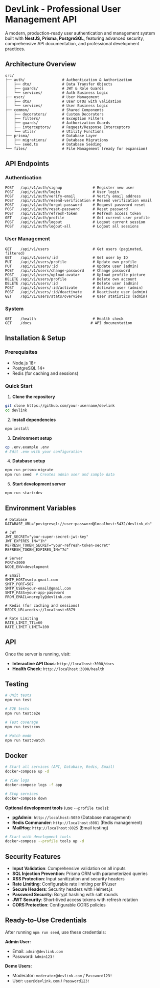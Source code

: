 # DevLink - Professional User Management API

A modern, production-ready user authentication and management system built with **NestJS, Prisma, PostgreSQL**, featuring advanced security, comprehensive API documentation, and professional development practices.

## Architecture Overview

```
src/
├── auth/                 # Authentication & Authorization
│   ├── dto/              # Data Transfer Objects
│   ├── guards/           # JWT & Role Guards
│   └── services/         # Auth Business Logic
├── user/                 # User Management
│   ├── dto/              # User DTOs with validation
│   └── services/         # User Business Logic
├── common/               # Shared Components
│   ├── decorators/       # Custom Decorators
│   ├── filters/          # Exception Filters
│   ├── guards/           # Authorization Guards
│   ├── interceptors/     # Request/Response Interceptors
│   └── utils/            # Utility Functions
├── prisma/               # Database Layer
│   ├── migrations/       # Database Migrations
│   └── seed.ts           # Database Seeding
└── files/                # File Management (ready for expansion)
```

## API Endpoints

### Authentication
```http
POST   /api/v1/auth/signup              # Register new user
POST   /api/v1/auth/login               # User login
POST   /api/v1/auth/verify-email        # Verify email address
POST   /api/v1/auth/resend-verification # Resend verification email
POST   /api/v1/auth/forgot-password     # Request password reset
POST   /api/v1/auth/reset-password      # Reset password
POST   /api/v1/auth/refresh-token       # Refresh access token
GET    /api/v1/auth/profile             # Get current user profile
POST   /api/v1/auth/logout              # Logout current session
POST   /api/v1/auth/logout-all          # Logout all sessions
```

### User Management
```http
GET    /api/v1/users                    # Get users (paginated, filtered)
GET    /api/v1/users/:id                # Get user by ID
PUT    /api/v1/users/profile            # Update own profile
PUT    /api/v1/users/:id                # Update user (admin)
POST   /api/v1/users/change-password    # Change password
POST   /api/v1/users/upload-avatar      # Upload profile picture
DELETE /api/v1/users/profile            # Delete own account
DELETE /api/v1/users/:id                # Delete user (admin)
POST   /api/v1/users/:id/activate       # Activate user (admin)
POST   /api/v1/users/:id/deactivate     # Deactivate user (admin)
GET    /api/v1/users/stats/overview     # User statistics (admin)
```

### System
```http
GET    /health                          # Health check
GET    /docs                           # API documentation
```

## Installation & Setup

### Prerequisites
- Node.js 18+ 
- PostgreSQL 14+
- Redis (for caching and sessions)

### Quick Start

1. **Clone the repository**
```bash
git clone https://github.com/your-username/devlink
cd devlink
```

2. **Install dependencies**
```bash
npm install
```

3. **Environment setup**
```bash
cp .env.example .env
# Edit .env with your configuration
```

4. **Database setup**
```bash
npm run prisma:migrate
npm run seed  # Creates admin user and sample data
```

5. **Start development server**
```bash
npm run start:dev
```

## Environment Variables

```env
# Database
DATABASE_URL="postgresql://user:password@localhost:5432/devlink_db"

# JWT
JWT_SECRET="your-super-secret-jwt-key"
JWT_EXPIRES_IN="1h"
REFRESH_TOKEN_SECRET="your-refresh-token-secret"
REFRESH_TOKEN_EXPIRES_IN="7d"

# Server
PORT=3000
NODE_ENV=development

# Email
SMTP_HOST=smtp.gmail.com
SMTP_PORT=587
SMTP_USER=your-email@gmail.com
SMTP_PASS=your-app-password
FROM_EMAIL=noreply@devlink.com

# Redis (for caching and sessions)
REDIS_URL=redis://localhost:6379

# Rate Limiting
RATE_LIMIT_TTL=60
RATE_LIMIT_LIMIT=100
```

## API

Once the server is running, visit:
- **Interactive API Docs**: `http://localhost:3000/docs`
- **Health Check**: `http://localhost:3000/health`

## Testing

```bash
# Unit tests
npm run test

# E2E tests
npm run test:e2e

# Test coverage
npm run test:cov

# Watch mode
npm run test:watch
```

## Docker

```bash
# Start all services (API, Database, Redis, Email)
docker-compose up -d

# View logs
docker-compose logs -f app

# Stop services
docker-compose down
```

**Optional development tools** (use `--profile tools`):
- **pgAdmin**: `http://localhost:5050` (Database management)
- **Redis Commander**: `http://localhost:8081` (Redis management)
- **MailHog**: `http://localhost:8025` (Email testing)

```bash
# Start with development tools
docker-compose --profile tools up -d
```

## Security Features

- **Input Validation**: Comprehensive validation on all inputs
- **SQL Injection Prevention**: Prisma ORM with parameterized queries
- **XSS Protection**: Input sanitization and security headers
- **Rate Limiting**: Configurable rate limiting per IP/user
- **Secure Headers**: Security headers with Helmet.js
- **Password Security**: Bcrypt hashing with salt rounds
- **JWT Security**: Short-lived access tokens with refresh rotation
- **CORS Protection**: Configurable CORS policies

## Ready-to-Use Credentials

After running `npm run seed`, use these credentials:

**Admin User:**
- Email: `admin@devlink.com`
- Password: `Admin123!`

**Demo Users:**
- Moderator: `moderator@devlink.com` / `Password123!`
- User: `user@devlink.com` / `Password123!`
